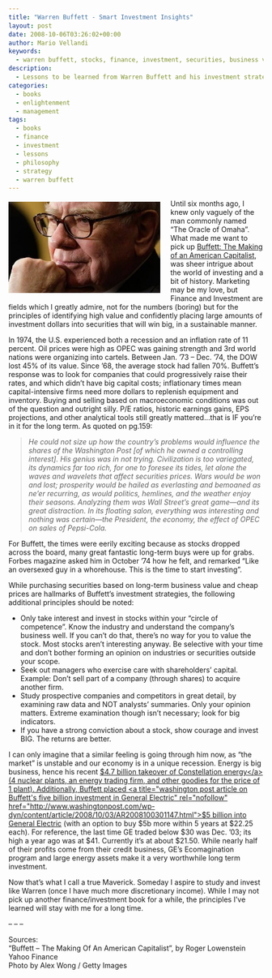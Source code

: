 ```yaml
---
title: "Warren Buffett - Smart Investment Insights"
layout: post
date: 2008-10-06T03:26:02+00:00
author: Mario Vellandi
keywords:
  - warren buffett, stocks, finance, investment, securities, business value, strategy, wise
description:
  - Lessons to be learned from Warren Buffett and his investment strategies. Includes quotes from a biography and recent news events as of Fall 2008.
categories:
  - books
  - enlightenment
  - management
tags:
  - books
  - finance
  - investment
  - lessons
  - philosophy
  - strategy
  - warren buffett
---
```

<img class="alignleft size-medium wp-image-302" style="margin:5px 20px 10px 0; float: left;" title="warren buffett photo" src="/images/2008/warren460x276-300x180.jpg" alt="buffett picture" width="300" height="180" />Until six months ago, I knew only vaguely of the man commonly named &#8220;The Oracle of Omaha&#8221;. What made me want to pick up <a title="Roger Lowenstein's book, Buffett the making of an American capitalist, on Amazon" rel="nofollow" href="http://www.amazon.com/gp/product/0385484917?ie=UTF8&#038;tag=melodinmarke-20&#038;link_code=as3&#038;camp=211189&#038;creative=373489&#038;creativeASIN=0385484917">Buffett: The Making of an American Capitalist</a>, was sheer intrigue about the world of investing and a bit of history. Marketing may be my love, but Finance and Investment are fields which I greatly admire, not for the numbers (boring) but for the principles of identifying high value and confidently placing large amounts of investment dollars into securities that will win big, in a sustainable manner.

In 1974, the U.S. experienced both a recession and an inflation rate of 11 percent. Oil prices were high as OPEC was gaining strength and 3rd world nations were organizing into cartels. Between Jan. &#8217;73 &#8211; Dec. &#8217;74, the DOW lost 45% of its value. Since &#8217;68, the average stock had fallen 70%. Buffett&#8217;s response was to look for companies that could progressively raise their rates, and which didn&#8217;t have big capital costs; inflationary times mean capital-intensive firms need more dollars to replenish equipment and inventory. Buying and selling based on macroeconomic conditions was out of the question and outright silly. P/E ratios, historic earnings gains, EPS projections, and other analytical tools still greatly mattered&#8230;that is IF you&#8217;re in it for the long term. As quoted on pg.159:

> _He could not size up how the country&#8217;s problems would influence the shares of the Washington Post [of which he owned a controlling interest]. His genius was in not trying. Civilization is too variegated, its dynamics far too rich, for one to foresee its tides, let alone the waves and wavelets that affect securities prices. Wars would be won and lost; prosperity would be hailed as everlasting and bemoaned as ne&#8217;er recurring, as would politics, hemlines, and the weather enjoy their seasons. Analyzing them was Wall Street&#8217;s great game—and its great distraction. In its floating salon, everything was interesting and nothing was certain—the President, the economy, the effect of OPEC on sales of Pepsi-Cola._

For Buffett, the times were eerily exciting because as stocks dropped across the board, many great fantastic long-term buys were up for grabs. Forbes magazine asked him in October &#8217;74 how he felt, and remarked &#8220;Like an oversexed guy in a whorehouse. This is the time to start investing&#8221;.

While purchasing securities based on long-term business value and cheap prices are hallmarks of Buffett&#8217;s investment strategies, the following additional principles should be noted:

  * Only take interest and invest in stocks within your &#8220;circle of competence&#8221;. Know the industry and understand the company&#8217;s business well. If you can&#8217;t do that, there&#8217;s no way for you to value the stock. Most stocks aren&#8217;t interesting anyway. Be selective with your time and don&#8217;t bother forming an opinion on industries or securities outside your scope.
  * Seek out managers who exercise care with shareholders&#8217; capital. Example: Don&#8217;t sell part of a company (through shares) to acquire another firm.
  * Study prospective companies and competitors in great detail, by examining raw data and NOT analysts&#8217; summaries. Only your opinion matters. Extreme examination though isn&#8217;t necessary; look for big indicators.
  * If you have a strong conviction about a stock, show courage and invest BIG. The returns are better.

I can only imagine that a similar feeling is going through him now, as &#8220;the market&#8221; is unstable and our economy is in a unique recession. Energy is big business, hence his recent <a title="berkshire hathaway purchase of constellation energy" rel="nofollow" href="http://newsweek.washingtonpost.com/postglobal/energywire/2008/09/buffetts_bigger_bargain.html">$4.7 billion takeover of Constellation energy</a> (4 nuclear plants, an energy trading firm, and other goodies for the price of 1 plant). Additionally, Buffett placed <a title="washington post article on Buffett's five billion investment in General Electric" rel="nofollow" href="http://www.washingtonpost.com/wp-dyn/content/article/2008/10/03/AR2008100301147.html">$5 billion into General Electric</a> (with an option to buy $5b more within 5 years at $22.25 each). For reference, the last time GE traded below $30 was Dec. &#8217;03; its high a year ago was at $41. Currently it&#8217;s at about $21.50. While nearly half of their profits come from their credit business, GE&#8217;s Ecomagination program and large energy assets make it a very worthwhile long term investment.

Now that&#8217;s what I call a true Maverick. Someday I aspire to study and invest like Warren (once I have much more discretionary income). While I may not pick up another finance/investment book for a while, the principles I&#8217;ve learned will stay with me for a long time.

&#8211; &#8211; &#8211;

Sources:<br /> &#8220;Buffett &#8211; The Making Of An American Capitalist&#8221;, by Roger Lowenstein<br /> Yahoo Finance<br /> Photo by Alex Wong / Getty Images
